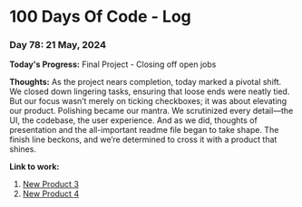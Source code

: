 # 100 Days Of Code - Log

### Day 78: 21 May, 2024

**Today's Progress:** Final Project - Closing off open jobs

**Thoughts:** As the project nears completion, today marked a pivotal shift. We closed down lingering tasks, ensuring that loose ends were neatly tied. But our focus wasn’t merely on ticking checkboxes; it was about elevating our product.
Polishing became our mantra. We scrutinized every detail—the UI, the codebase, the user experience. And as we did, thoughts of presentation and the all-important readme file began to take shape. The finish line beckons, and we’re determined to cross it with a product that shines.

**Link to work:**

1. [New Product 3](https://www.eslando.vercel.app?product=2)
2. [New Product 4](https://www.eslando.vercel.app?product=3)
